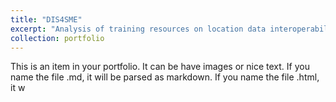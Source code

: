 ```yaml
---
title: "DIS4SME"
excerpt: "Analysis of training resources on location data interoperability <br/><img src='/images/dis4sme.png'>"
collection: portfolio
---
```


This is an item in your portfolio. It can be have images or nice text. If you name the file .md, it will be parsed as markdown. If you name the file .html, it w
